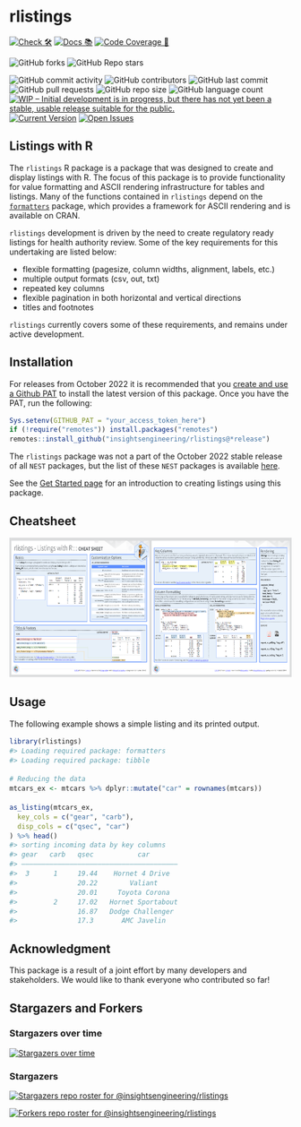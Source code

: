 
<!-- README.md is generated from README.Rmd. Please edit that file -->

# rlistings

<!-- start badges -->

[![Check
🛠](https://github.com/insightsengineering/rlistings/actions/workflows/check.yaml/badge.svg)](https://github.com/insightsengineering/rlistings/actions/workflows/check.yaml)
[![Docs
📚](https://github.com/insightsengineering/rlistings/actions/workflows/docs.yaml/badge.svg)](https://insightsengineering.github.io/rlistings/)
[![Code Coverage
📔](https://raw.githubusercontent.com/insightsengineering/rlistings/_xml_coverage_reports/data/main/badge.svg)](https://raw.githubusercontent.com/insightsengineering/rlistings/_xml_coverage_reports/data/main/coverage.xml)

![GitHub
forks](https://img.shields.io/github/forks/insightsengineering/rlistings?style=social)
![GitHub Repo
stars](https://img.shields.io/github/stars/insightsengineering/rlistings?style=social)

![GitHub commit
activity](https://img.shields.io/github/commit-activity/m/insightsengineering/rlistings)
![GitHub
contributors](https://img.shields.io/github/contributors/insightsengineering/rlistings)
![GitHub last
commit](https://img.shields.io/github/last-commit/insightsengineering/rlistings)
![GitHub pull
requests](https://img.shields.io/github/issues-pr/insightsengineering/rlistings)
![GitHub repo
size](https://img.shields.io/github/repo-size/insightsengineering/rlistings)
![GitHub language
count](https://img.shields.io/github/languages/count/insightsengineering/rlistings)
[![WIP – Initial development is in progress, but there has not yet been
a stable, usable release suitable for the
public.](https://www.repostatus.org/badges/latest/wip.svg)](https://www.repostatus.org/#wip)
[![Current
Version](https://img.shields.io/github/r-package/v/insightsengineering/rlistings/main?color=purple&label=package%20version)](https://github.com/insightsengineering/rlistings/tree/main)
[![Open
Issues](https://img.shields.io/github/issues-raw/insightsengineering/rlistings?color=red&label=open%20issues)](https://github.com/insightsengineering/rlistings/issues?q=is%3Aissue+is%3Aopen+sort%3Aupdated-desc)
<!-- end badges -->

## Listings with R

The `rlistings` R package is a package that was designed to create and
display listings with R. The focus of this package is to provide
functionality for value formatting and ASCII rendering infrastructure
for tables and listings. Many of the functions contained in `rlistings`
depend on the
[`formatters`](https://insightsengineering.github.io/formatters/)
package, which provides a framework for ASCII rendering and is available
on CRAN.

`rlistings` development is driven by the need to create regulatory ready
listings for health authority review. Some of the key requirements for
this undertaking are listed below:

- flexible formatting (pagesize, column widths, alignment, labels, etc.)
- multiple output formats (csv, out, txt)
- repeated key columns
- flexible pagination in both horizontal and vertical directions
- titles and footnotes

`rlistings` currently covers some of these requirements, and remains
under active development.

## Installation

For releases from October 2022 it is recommended that you [create and
use a Github
PAT](https://docs.github.com/en/github/authenticating-to-github/keeping-your-account-and-data-secure/creating-a-personal-access-token)
to install the latest version of this package. Once you have the PAT,
run the following:

``` r
Sys.setenv(GITHUB_PAT = "your_access_token_here")
if (!require("remotes")) install.packages("remotes")
remotes::install_github("insightsengineering/rlistings@*release")
```

The `rlistings` package was not a part of the October 2022 stable
release of all `NEST` packages, but the list of these `NEST` packages is
available
[here](https://github.com/insightsengineering/depository#readme).

See the [Get Started
page](https://insightsengineering.github.io/rlistings/main/articles/rlistings.html)
for an introduction to creating listings using this package.

## Cheatsheet

<a href="https://github.com/insightsengineering/rlistings/blob/main/inst/cheatsheet/rlistings_cheatsheet_03-24.pdf"><img src="https://raw.githubusercontent.com/insightsengineering/rlistings/main/inst/cheatsheet/rlistings_cheatsheet_03-24_thumbs.png" width="630" height="249"/></a>

## Usage

The following example shows a simple listing and its printed output.

``` r
library(rlistings)
#> Loading required package: formatters
#> Loading required package: tibble

# Reducing the data
mtcars_ex <- mtcars %>% dplyr::mutate("car" = rownames(mtcars))

as_listing(mtcars_ex,
  key_cols = c("gear", "carb"),
  disp_cols = c("qsec", "car")
) %>% head()
#> sorting incoming data by key columns
#> gear   carb   qsec           car       
#> ———————————————————————————————————————
#>  3      1     19.44    Hornet 4 Drive  
#>               20.22        Valiant     
#>               20.01     Toyota Corona  
#>         2     17.02   Hornet Sportabout
#>               16.87   Dodge Challenger 
#>               17.3       AMC Javelin
```

## Acknowledgment

This package is a result of a joint effort by many developers and
stakeholders. We would like to thank everyone who contributed so far!

## Stargazers and Forkers

### Stargazers over time

[![Stargazers over
time](https://starchart.cc/insightsengineering/rlistings.svg)](https://starchart.cc/insightsengineering/rlistings)

### Stargazers

[![Stargazers repo roster for
@insightsengineering/rlistings](https://reporoster.com/stars/insightsengineering/rlistings)](https://github.com/insightsengineering/rlistings/stargazers)

[![Forkers repo roster for
@insightsengineering/rlistings](https://reporoster.com/forks/insightsengineering/rlistings)](https://github.com/insightsengineering/rlistings/network/members)
